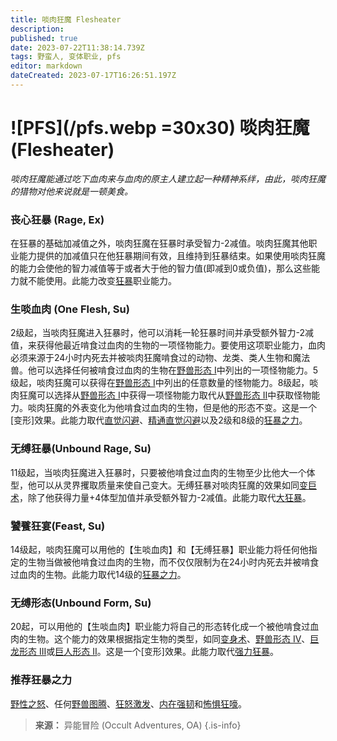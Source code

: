 ```yaml
---
title: 啖肉狂魔 Flesheater
description: 
published: true
date: 2023-07-22T11:38:14.739Z
tags: 野蛮人, 变体职业, pfs
editor: markdown
dateCreated: 2023-07-17T16:26:51.197Z
---
```


# ![PFS](/pfs.webp =30x30) 啖肉狂魔 (Flesheater)
*啖肉狂魔能通过吃下血肉来与血肉的原主人建立起一种精神系绊，由此，啖肉狂魔的猎物对他来说就是一顿美食。*

### 丧心狂暴 (Rage, Ex)
在狂暴的基础加减值之外，啖肉狂魔在狂暴时承受智力-2减值。啖肉狂魔其他职业能力提供的加减值只在他狂暴期间有效，且维持到狂暴结束。如果使用啖肉狂魔的能力会使他的智力减值等于或者大于他的智力值(即减到0或负值)，那么这些能力就不能使用。此能力改变[狂暴](/野蛮人#狂暴-rage-ex)职业能力。

### 生啖血肉 (One Flesh, Su)
2级起，当啖肉狂魔进入狂暴时，他可以消耗一轮狂暴时间并承受额外智力-2减值，来获得他最近啃食过血肉的生物的一项怪物能力。要使用这项职业能力，血肉必须来源于24小时内死去并被啖肉狂魔啃食过的动物、龙类、类人生物和魔法兽。他可以选择任何被啃食过血肉的生物在[野兽形态 I](/法术列表/野兽形态i_Beast_shape_i)中列出的一项怪物能力。5级起，啖肉狂魔可以获得在[野兽形态 I](/法术列表/野兽形态i_Beast_shape_i)中列出的任意数量的怪物能力。8级起，啖肉狂魔可以选择从[野兽形态 I](/法术列表/野兽形态i_Beast_shape_i)中获得一项怪物能力取代从[野兽形态 II](/法术列表/野兽形态ii_Beast_shape_ii)中获取怪物能力。啖肉狂魔的外表变化为他啃食过血肉的生物，但是他的形态不变。这是一个[变形]效果。此能力取代[直觉闪避](/野蛮人#直觉闪避-uncanny-dodge-ex)、[精通直觉闪避](/野蛮人#精通直觉闪避-improved-uncanny-dodge-ex)以及2级和8级的[狂暴之力](/野蛮人#狂暴之力-rage-powers-ex)。

### 无缚狂暴(Unbound Rage, Su)
11级起，当啖肉狂魔进入狂暴时，只要被他啃食过血肉的生物至少比他大一个体型，他可以从灵界攫取质量来使自己变大。无缚狂暴对啖肉狂魔的效果如同[变巨术](/法术列表/变巨术_Enlarge_person)，除了他获得力量+4体型加值并承受额外智力-2减值。此能力取代[大狂暴](/野蛮人#大狂暴-greater-rage-ex)。

### 饕餮狂宴(Feast, Su)
14级起，啖肉狂魔可以用他的【生啖血肉】和【无缚狂暴】职业能力将任何他指定的生物当做被他啃食过血肉的生物，而不仅仅限制为在24小时内死去并被啃食过血肉的生物。此能力取代14级的[狂暴之力](/野蛮人#狂暴之力-rage-powers-ex)。

### 无缚形态(Unbound Form, Su)
20起，可以用他的【生啖血肉】职业能力将自己的形态转化成一个被他啃食过血肉的生物。这个能力的效果根据指定生物的类型，如同[变身术](/法术列表/变身术_Alter_self)、[野兽形态 IV](/法术列表/野兽形态iv_Beast_shape_iv)、[巨龙形态 III](/法术列表/巨龙形态iii_Form_of_the_dragon_iii)或[巨人形态 II](/法术列表/巨人形态ii_Giant_form_ii)。这是一个[变形]效果。此能力取代[强力狂暴](/野蛮人#强力狂暴-mighty-rage-ex)。

### 推荐狂暴之力
[野性之怒](/狂暴之力/野性之怒)、任何[野兽图腾](/狂暴之力/中级野兽图腾)、[狂怒激发](/狂暴之力/狂怒激发)、[内在强韧](/狂暴之力/内在强韧)和[怖惧狂嚎](/狂暴之力/怖惧狂嚎)。

> **来源：** 异能冒险 (Occult Adventures, OA)
{.is-info}

